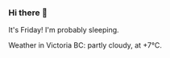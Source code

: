### Hi there :wave:

It's Friday! I'm probably sleeping.

Weather in Victoria BC: partly cloudy, at +7°C.
